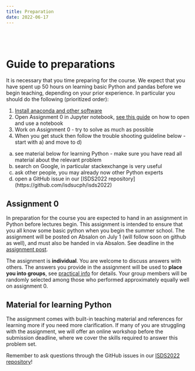 ```yaml
---
title: Preparation
date: 2022-06-17
---
```



<br><br>
# Guide to preparations
It is necessary that you time preparing for the course. We expect that you have spent up 50 hours on learning basic Python and pandas before we begin teaching, depending on your prior experience. In particular you should do the following (prioritized order):

1. [Install anaconda and other software](/isds2022/post/install/)
2. Open Assignment 0 in Jupyter notebook, [see this guide](https://www.codecademy.com/articles/how-to-use-jupyter-notebooks) on how to open and use a notebook
3. Work on Assignment 0 - try to solve as much as possible
4. When you get stuck then follow the trouble shooting guideline below - start with a) and move to d)
  <ol type="a">
    <li>see material below for learning Python - make sure you have read all material about the relevant problem</li>
    <li>search on Google, in particular stackexchange is very useful</li>
    <li>ask other people, you may already now other Python experts</li>
    <li>open a GitHub issue in our [ISDS2022 repository](https://github.com/isdsucph/isds2022)</li>
    </ol>


## Assignment 0
In preparation for the course you are expected to hand in an assignment in Python before lectures begin. This assignment is intended to ensure that you all know some basic python when you begin the summer school.
The assignment will be posted on Absalon on July 1 (will follow soon on github as well), and must also be handed in via Absalon. See deadline in the [assignment post](/isds2022/post/assignment/).

The assignment is **individual**. You are welcome to discuss answers with others. The answers you provide in the assignment will be used to **place you into groups**, see [practical info](/isds2022/page/practical/) for details. Your
group members will be randomly selected among those who performed approximately equally well on assignment 0.


## Material for learning Python

The assignment comes with built-in teaching material and references for learning more if you need more clarification. If many of you are struggling with the assignment, we will offer an online workshop before the submission deadline, where we cover the skills required to answer this problem set.

Remember to ask questions through the GitHub issues in our [ISDS2022 repository](https://github.com/isdsucph/isds2022/issues)!
